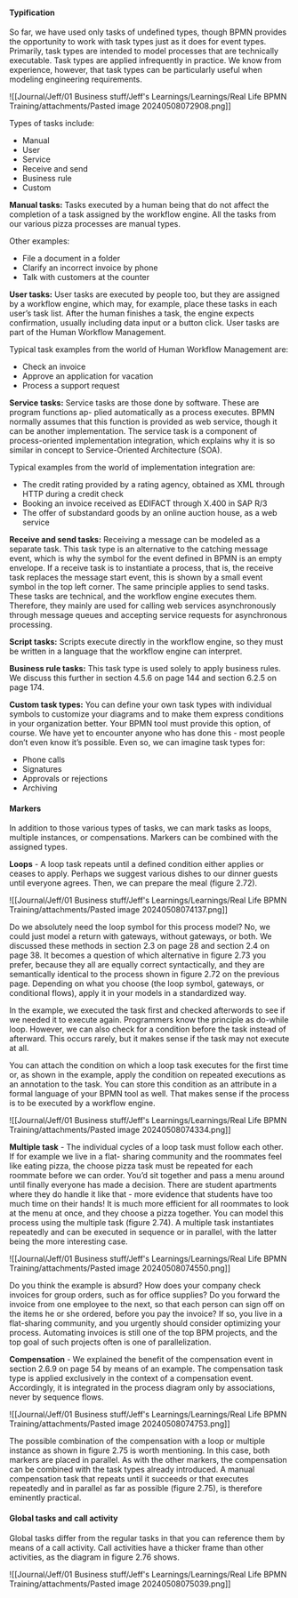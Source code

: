 #### Typification

So far, we have used only tasks of undefined types, though BPMN provides the opportunity to work with task types just as it does for event types. Primarily, task types are intended to model processes that are technically executable. Task types are applied infrequently in practice. We know from experience, however, that task types can be particularly useful when modeling engineering requirements.

![[Journal/Jeff/01 Business stuff/Jeff's Learnings/Learnings/Real Life BPMN Training/attachments/Pasted image 20240508072908.png]]

Types of tasks include:
- Manual
- User
- Service
- Receive and send
- Business rule
- Custom

**Manual tasks:** Tasks executed by a human being that do not affect the completion of a task assigned by  the workflow engine. All the tasks from our various pizza processes are manual types.

Other examples:
- File a document in a folder
- Clarify an incorrect invoice by phone
- Talk with customers at the counter

**User tasks:** User tasks are executed by people too, but they are assigned by a workflow engine, which may, for example, place these tasks in each user’s task list. After the human finishes a task, the engine expects confirmation, usually including data input or a button click. User tasks are part of the Human Workflow Management.

Typical task examples from the world of Human Workflow Management are:
- Check an invoice
- Approve an application for vacation
- Process a support request

**Service tasks:** Service tasks are those done by software. These are program functions ap- plied automatically as a process executes. BPMN normally assumes that this function is provided as web service, though it can be another implementation. The service task is a component of process-oriented implementation integration, which explains why it is so similar in concept to Service-Oriented Architecture (SOA).

Typical examples from the world of implementation integration are:
- The credit rating provided by a rating agency, obtained as XML through HTTP during a credit check
- Booking an invoice received as EDIFACT through X.400 in SAP R/3
- The offer of substandard goods by an online auction house, as a web service

**Receive and send tasks:** Receiving a message can be modeled as a separate task. This task type is an alternative to the catching message event, which is why the symbol for the event defined in BPMN is an empty envelope. If a receive task is to instantiate a process, that is, the receive task replaces the message start event, this is shown by a small event symbol in the top left corner. The same principle applies to send tasks. These tasks are technical, and the workflow engine executes them. Therefore, they mainly are used for calling web services asynchronously through message queues and accepting service requests for asynchronous processing.

**Script tasks:** Scripts execute directly in the workflow engine, so they must be written in a language that the workflow engine can interpret.

**Business rule tasks:** This task type is used solely to apply business rules. We discuss this further in section 4.5.6 on page 144 and section 6.2.5 on page 174.

**Custom task types:** You can define your own task types with individual symbols to customize your diagrams and to make them express conditions in your organization better. Your BPMN tool must provide this option, of course. We have yet to encounter anyone who has done this - most people don’t even know it’s possible. Even so, we can imagine task types for:
- Phone calls
- Signatures
- Approvals or rejections
- Archiving

#### Markers

In addition to those various types of tasks, we can mark tasks as loops, multiple instances, or compensations. Markers can be combined with the assigned types.

**Loops** - A loop task repeats until a defined condition either applies or ceases to apply. Perhaps we suggest various dishes to our dinner guests until everyone agrees. Then, we can prepare the meal (figure 2.72).

![[Journal/Jeff/01 Business stuff/Jeff's Learnings/Learnings/Real Life BPMN Training/attachments/Pasted image 20240508074137.png]]

Do we absolutely need the loop symbol for this process model? No, we could just model a return with gateways, without gateways, or both. We discussed these methods in section 2.3 on page 28 and section 2.4 on page 38. It becomes a question of which alternative in figure 2.73 you prefer, because they all are equally correct syntactically, and they are semantically identical to the process shown in figure 2.72 on the previous page. Depending on what you choose (the loop symbol, gateways, or conditional flows), apply it in your models in a standardized way.

In the example, we executed the task first and checked afterwords to see if we needed it to execute again. Programmers know the principle as do-while loop. However, we can also check for a condition before the task instead of afterward. This occurs rarely, but it makes sense if the task may not execute at all.

You can attach the condition on which a loop task executes for the first time or, as shown in the example, apply the condition on repeated executions as an annotation to the task. You can store this condition as an attribute in a formal language of your BPMN tool as well. That makes sense if the process is to be executed by a workflow engine.

![[Journal/Jeff/01 Business stuff/Jeff's Learnings/Learnings/Real Life BPMN Training/attachments/Pasted image 20240508074334.png]]

**Multiple task** - The individual cycles of a loop task must follow each other. If for example we live in a flat- sharing community and the roommates feel like eating pizza, the choose pizza task must be repeated for each roommate before we can order. You’d sit together and pass a menu around until finally everyone has made a decision. There are student apartments where they do handle it like that - more evidence that students have too much time on their hands! It is much more efficient for all roommates to look at the menu at once, and they choose a pizza together. You can model this process using the multiple task (figure 2.74). A multiple task instantiates repeatedly and can be executed in sequence or in parallel, with the latter being the more interesting case.

![[Journal/Jeff/01 Business stuff/Jeff's Learnings/Learnings/Real Life BPMN Training/attachments/Pasted image 20240508074550.png]]

Do you think the example is absurd? How does your company check invoices for group orders, such as for office supplies? Do you forward the invoice from one employee to the next, so that each person can sign off on the items he or she ordered, before you pay the invoice? If so, you live in a flat-sharing community, and you urgently should consider optimizing your process. Automating invoices is still one of the top BPM projects, and the top goal of such projects often is one of parallelization.

**Compensation** - We explained the benefit of the compensation event in section 2.6.9 on page 54 by means of an example. The compensation task type is applied exclusively in the context of a compensation event. Accordingly, it is integrated in the process diagram only by associations, never by sequence flows.

![[Journal/Jeff/01 Business stuff/Jeff's Learnings/Learnings/Real Life BPMN Training/attachments/Pasted image 20240508074753.png]]

The possible combination of the compensation with a loop or multiple instance as shown in figure 2.75 is worth mentioning. In this case, both markers are placed in parallel. As with the other markers, the compensation can be combined with the task types already introduced. A manual compensation task that repeats until it succeeds or that executes repeatedly and in parallel as far as possible (figure 2.75), is therefore eminently practical.

#### Global tasks and call activity

Global tasks differ from the regular tasks in that you can reference them by means of a call activity. Call activities have a thicker frame than other activities, as the diagram in figure 2.76 shows.

![[Journal/Jeff/01 Business stuff/Jeff's Learnings/Learnings/Real Life BPMN Training/attachments/Pasted image 20240508075039.png]]





